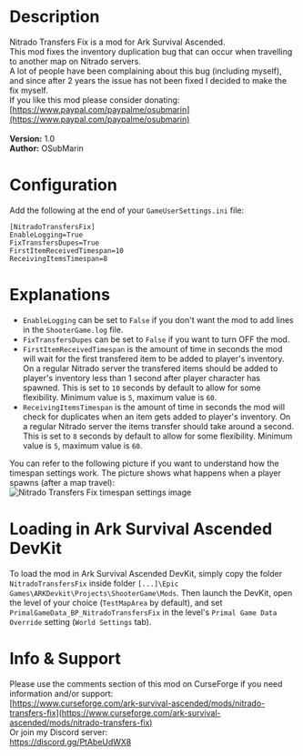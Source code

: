 # Description

Nitrado Transfers Fix is a mod for Ark Survival Ascended.<br>
This mod fixes the inventory duplication bug that can occur when travelling to another map on Nitrado servers.<br>
A lot of people have been complaining about this bug (including myself), and since after 2 years the issue has not been fixed I decided to make the fix myself.<br>
If you like this mod please consider donating: [https://www.paypal.com/paypalme/osubmarin](https://www.paypal.com/paypalme/osubmarin)<br>
<br>
<strong>Version:</strong> 1.0<br>
<strong>Author:</strong> OSubMarin



# Configuration

Add the following at the end of your `GameUserSettings.ini` file:

```
[NitradoTransfersFix]
EnableLogging=True
FixTransfersDupes=True
FirstItemReceivedTimespan=10
ReceivingItemsTimespan=8
```



# Explanations

- `EnableLogging` can be set to `False` if you don't want the mod to add lines in the `ShooterGame.log` file.
- `FixTransfersDupes` can be set to `False` if you want to turn OFF the mod.
- `FirstItemReceivedTimespan` is the amount of time in seconds the mod will wait for the first transfered item to be added to player's inventory. On a regular Nitrado server the transfered items should be added to player's inventory less than 1 second after player character has spawned. This is set to `10` seconds by default to allow for some flexibility. Minimum value is `5`, maximum value is `60`.
- `ReceivingItemsTimespan` is the amount of time in seconds the mod will check for duplicates when an item gets added to player's inventory. On a regular Nitrado server the items transfer should take around a second. This is set to `8` seconds by default to allow for some flexibility. Minimum value is `5`, maximum value is `60`.

You can refer to the following picture if you want to understand how the timespan settings work. The picture shows what happens when a player spawns (after a map travel):
![Nitrado Transfers Fix timespan settings image](https://i.imgur.com/V8M5SRY.png)



# Loading in Ark Survival Ascended DevKit

To load the mod in Ark Survival Ascended DevKit, simply copy the folder `NitradoTransfersFix` inside folder `[...]\Epic Games\ARKDevkit\Projects\ShooterGame\Mods`.
Then launch the DevKit, open the level of your choice (`TestMapArea` by default), and set `PrimalGameData_BP_NitradoTransfersFix` in the level's `Primal Game Data Override` setting (`World Settings` tab).



# Info & Support

Please use the comments section of this mod on CurseForge if you need information and/or support:<br>
[https://www.curseforge.com/ark-survival-ascended/mods/nitrado-transfers-fix](https://www.curseforge.com/ark-survival-ascended/mods/nitrado-transfers-fix)<br>
Or join my Discord server:<br>
https://discord.gg/PtAbeUdWX8

<br>

